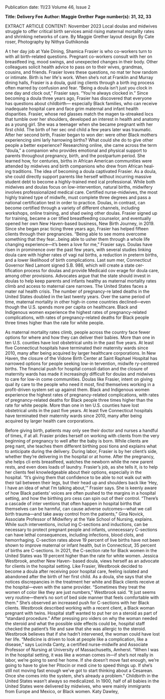 Publication date: 11/23
Volume 46, Issue 2

**Title: Delivery Fee**
**Author: Maggie Grether**
**Page number(s): 31, 32, 33**

EXTRACT ARTICLE CONTENT:
November 2023
Local doulas and midwives 
struggle to offer critical birth 
services amid rising maternal 
mortality rates and shrinking 
networks of care.
By Maggie Grether
layout design By Cate roser, Photography by Nithya Guthikonda


A
t her day job at Yale Dining, Shamica 
Frasier is who co-workers turn to with 
all birth-related questions. Pregnant 
co-workers consult with her on breastfeed­
ing, mood swings, and unexpected changes 
in their body. Other colleagues solicit health 
advice to pass on to their wives, grandmas, 
cousins, and friends.
Frasier loves these questions, no mat­
ter how random or intimate. Birth is 
her life's work. When she’s not at 
Franklin and Murray dining 
halls, Frasier is a doula, guid­
ing clients through a birth­
ing process often marred 
by confusion and fear. 
“Being a doula isn’t 
just you clock in one day 
and clock out,” Frasier says. 
“You’re always clocked in.” 
Since becoming a doula 
three years ago, Frasier has 
discovered that everyone has 
questions about childbirth—
especially Black families, who 
can receive inadequate hospital care 
and face grim maternal and infant health 
disparities.
Frasier, whose red glasses match the magen­
ta-streaked locs that tumble over her shoulders, 
developed an interest in health and anatomy as a 
young girl. She was a teenager when she became 
pregnant with her first child. The birth of her sec­
ond child a few years later was traumatic. 
After her second birth, Frasier began to won­
der: were other Black mothers experiencing simi­
larly harrowing births? What could she do to give 
other people a better experience?
Researching online, she came across the term 
“doula,” a companion who provides emotional and 
physical support to parents throughout pregnancy, 
birth, and the postpartum period. She learned 
how, for centuries, births in African American 
communities were attended by midwives and 
birth companions who drew from African heal­
ing traditions.
The idea of becoming a doula captivated 
Frasier. As a doula, she could directly support 
parents like herself without incurring massive 
student debt to become a highly-trained med­
ical professional. While both midwives and 
doulas focus on low-intervention, natural births, 
midwifery involves professionalized medical 
care. Certified nurse-midwives, the most highly 
trained type of midwife, must complete three 
degrees and pass a national certification test in 
order to practice. Doulas, in contrast, can become 
certified through a variety of different channels, 
including workshops, online training, and shad­
owing other doulas. 
Frasier signed up for training, became a cer­
tified breastfeeding counselor, and eventually 
opened her own New Haven-based business, 
New Birth Journey, in 2019. Since she began prac­
ticing three years ago, Frasier has helped fifteen 
clients through their pregnancies. 
“Being able to see moms overcome something 
that they fear…being able to usher them through 
a whole life changing experience—it’s been a love 
for me,” Frasier says. 
Doulas have risen in prominence over the 
past few years, with several studies linking 
doula care with higher rates of vagi­
nal births, a reduction in preterm 
births, and a lower likelihood of 
birth complications. Last sum­
mer, Connecticut Governor 
Ned Lamont signed S.B. 986, 
which will create a state cer­
tification process for doulas 
and provide Medicaid cov­
erage for doula care, among 
other provisions. Advocates 
argue that the state should 
invest in doulas to help keep 
parents and infants healthy as 
maternal mortality rates climb and 
access to maternal care narrows. 
The United States faces a mater­
nal health crisis. The number of pregnancy-re­
lated deaths in the United States doubled in 
the last twenty years. Over the same period 
of time, maternal mortality in other high-in­
come countries declined—even though the U.S. 
spends more per capita on healthcare. Black and 
Indigenous women experience the highest rates 
of pregnancy-related complications, with rates of 
pregnancy-related deaths for Black people three 
times higher than the rate for white people. 


As maternal mortality rates climb, people 
across the country face fewer options for where 
and how they can deliver their babies. More than 
one in ten U.S. counties have lost obstetrical units 
in the past five years. At least five Connecticut 
hospitals have terminated their maternity wards 
since 2010, many after being acquired 
by larger healthcare corporations. 
In New Haven, the closure of 
the Vidone Birth Center at 
Saint Raphael Hospital 
has narrowed options for 
people seeking low-in­
tervention, 
midwife­
ry-centered births. 
The financial push 
for hospital consoli­
dation and the closure 
of maternity wards has 
made 
it 
increasingly 
difficult for doulas and 
midwives to care for low-in­
come communities. Doulas 
like Frasier, intent on giving qual­
ity care to the people who need it most, 
find themselves working in a profit-driven system 
set up against them. 
Black and Indigenous women 
experience the highest rates of 
pregnancy-related complications, 
with rates of pregnancy-related 
deaths for Black people three 
times higher than the rate for 
white people.
More than one in ten U.S. 
counties have lost obstetrical 
units in the past five years. At 
least five Connecticut hospitals 
have terminated their maternity 
wards since 2010, many after 
being acquired by larger health­
care corporations.


Before giving birth, patients may only see 
their doctor and nurses a handful of times, if at 
all. Frasier prides herself on working with clients 
from the very beginning of pregnancy to well 
after the baby is born. While clients are preg­
nant, she teaches them different birthing posi­
tions and explains what to anticipate during the 
delivery. During labor, Frasier is by her client’s 
side, whether they’re delivering in the hospital 
or at home. After the pregnancy, she helps cli­
ents breastfeed, watches the newborn while the 
new parent rests, and even does loads of laundry. 
Frasier’s job, as she tells it, is to help her clients 
feel knowledgeable about their options, especially 
in the hospital.
“It’s giving them that confidence to be able 
to not walk out with their tail between their 
legs, but their head up and shoulders back 
like ‘Hey, I have an idea of what I’m talking 
about,’” Frasier says. She is keenly aware 
of how Black patients’ voices are often 
pushed to the margins in a hospital 
setting, and how the birthing pro­
cess can spin out of their control.
“There’s a cascade of inter­
ventions that often happen in 
hospital births that themselves 
can be harmful, can cause 
adverse outcomes—what we call 
birth trauma—and take away 
control from the patients,” Gina 
Novick, Associate Professor of 
Midwifery at the Yale School of 
Nursing, explains. 
While such interventions, includ­
ing C-sections and inductions, can be 
necessary to protect pregnant people and 
infants, unnecessary C-sections can have 
lethal consequences, including infections, 
blood clots, and hemorrhaging. C-section 
rates above 19 percent of live births have not been 
shown to improve maternal or infant health, but 
in Connecticut, 35 percent of births are C-sections. 
In 2021, the C-section rate for Black women in the 
United States was 19 percent higher than the rate for 
white women.
Jessica Westbrook, another New Haven-
based doula, views herself as an advocate for 
clients in the hospital setting. Like Frasier, 
Westbrook decided to become a doula after 
receiving poor hospital care, feeling isolated and 
abandoned after the birth of her first child. As a 
doula, she says that she notices discrepancies in 
the treatment her white and Black clients receive 
at the hospital—even with the same provider. 
“Sometimes they treat the women of color 
like they are just numbers,” Westbrook said. “It 
just seems very routine—there’s no sort of bed­
side manner that feels comfortable with them.” 
She’s observed an increased push for C-sections 
with her Black clients. 
Westbrook described working with a recent 
client, a Black woman pregnant with twins. 
Hospital staff wanted to put her on a steroid as 
part of “standard procedure.” After pressing pro­
viders on why the woman needed the steroid and 
what the possible side effects could be, hospital 
staff checked the patient’s file and saw that she 
was allergic to the steroid. Westbrook believes 
that if she hadn’t intervened, the woman could 
have lost her life. 
“Medicine is driven to look at people like 
a complication, like a disease,” says Lucinda 
Canty, a certified nurse-midwife and Associate 
Professor of Nursing 
at University of Massachusetts, Amherst. “When 
I was in the hospital setting, it was like a woman 
comes in—if she’s not really in labor, we’re going 
to send her home. If she doesn’t move fast enough, 
we’re going to have to give her Pitocin or medi­
cine to speed things up. If she’s still not moving 
fast enough we’ve got to start thinking about a 
Cesarean. Once she comes into the system, she’s 
already a problem.” 
Childbirth in the United States wasn’t 
always so medicalized. In 1900, half of all babies 
in the United States were delivered by midwives, 
who were mainly immigrants from Europe 
and Mexico, or Black women. Katy Dawley,